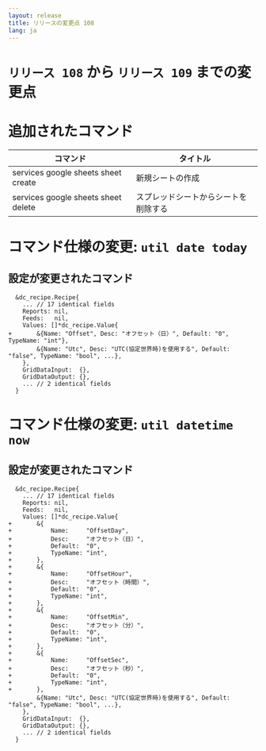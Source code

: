 ```yaml
---
layout: release
title: リリースの変更点 108
lang: ja
---
```


# `リリース 108` から `リリース 109` までの変更点

# 追加されたコマンド


| コマンド                            | タイトル                             |
|-------------------------------------|--------------------------------------|
| services google sheets sheet create | 新規シートの作成                     |
| services google sheets sheet delete | スプレッドシートからシートを削除する |



# コマンド仕様の変更: `util date today`



## 設定が変更されたコマンド


```
  &dc_recipe.Recipe{
  	... // 17 identical fields
  	Reports: nil,
  	Feeds:   nil,
  	Values: []*dc_recipe.Value{
+ 		&{Name: "Offset", Desc: "オフセット（日）", Default: "0", TypeName: "int"},
  		&{Name: "Utc", Desc: "UTC(協定世界時)を使用する", Default: "false", TypeName: "bool", ...},
  	},
  	GridDataInput:  {},
  	GridDataOutput: {},
  	... // 2 identical fields
  }
```
# コマンド仕様の変更: `util datetime now`



## 設定が変更されたコマンド


```
  &dc_recipe.Recipe{
  	... // 17 identical fields
  	Reports: nil,
  	Feeds:   nil,
  	Values: []*dc_recipe.Value{
+ 		&{
+ 			Name:     "OffsetDay",
+ 			Desc:     "オフセット（日）",
+ 			Default:  "0",
+ 			TypeName: "int",
+ 		},
+ 		&{
+ 			Name:     "OffsetHour",
+ 			Desc:     "オフセット（時間）",
+ 			Default:  "0",
+ 			TypeName: "int",
+ 		},
+ 		&{
+ 			Name:     "OffsetMin",
+ 			Desc:     "オフセット（分）",
+ 			Default:  "0",
+ 			TypeName: "int",
+ 		},
+ 		&{
+ 			Name:     "OffsetSec",
+ 			Desc:     "オフセット（秒）",
+ 			Default:  "0",
+ 			TypeName: "int",
+ 		},
  		&{Name: "Utc", Desc: "UTC(協定世界時)を使用する", Default: "false", TypeName: "bool", ...},
  	},
  	GridDataInput:  {},
  	GridDataOutput: {},
  	... // 2 identical fields
  }
```

